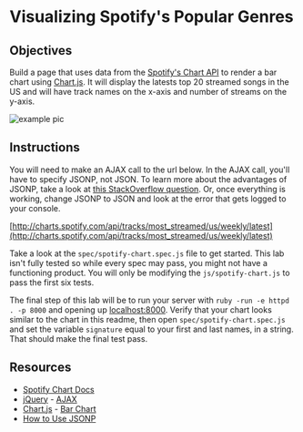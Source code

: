 # Visualizing Spotify's Popular Genres

## Objectives

Build a page that uses data from the [Spotify's Chart API](http://charts.spotify.com/docs) to render a bar chart using [Chart.js](http://chartkick.com/). It will display the latests top 20 streamed songs in the US and will have track names on the x-axis and number of streams on the y-axis.

![example pic](http://ironboard-curriculum-content.s3.amazonaws.com/web-development/js-spotify-api-ajax/example.png "Pic of Example")

## Instructions

You will need to make an AJAX call to the url below. In the AJAX call, you'll have to specify JSONP, not JSON. To learn more about the advantages of JSONP, take a look at [this StackOverflow question](http://stackoverflow.com/a/2887214/2890716). Or, once everything is working, change JSONP to JSON and look at the error that gets logged to your console.

[http://charts.spotify.com/api/tracks/most_streamed/us/weekly/latest](http://charts.spotify.com/api/tracks/most_streamed/us/weekly/latest)

Take a look at the `spec/spotify-chart.spec.js` file to get started. This lab isn't fully tested so while every spec may pass, you might not have a functioning product. You will only be modifying the `js/spotify-chart.js` to pass the first six tests.

The final step of this lab will be to run your server with `ruby -run -e httpd . -p 8000` and opening up [localhost:8000](http://localhost:8000/). Verify that your chart looks similar to the chart in this readme, then open `spec/spotify-chart.spec.js` and set the variable `signature` equal to your first and last names, in a string. That should make the final test pass.

## Resources

* [Spotify Chart Docs](http://charts.spotify.com/docs)
* [jQuery](http://api.jquery.com/) - [AJAX](http://api.jquery.com/jquery.ajax/)
* [Chart.js](http://www.chartjs.org/docs/#getting-started) - [Bar Chart](http://www.chartjs.org/docs/#bar-chart-example-usage)
* [How to Use JSONP](http://terrasus.com/detail.jsp?articleID=396)
